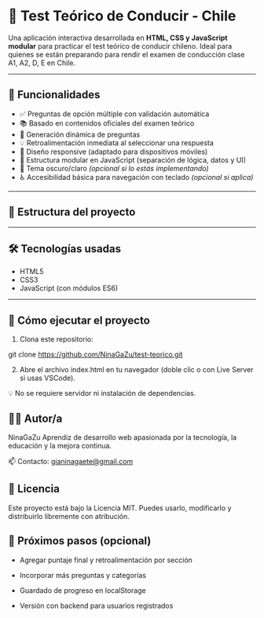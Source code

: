 
# 🚗 Test Teórico de Conducir - Chile

Una aplicación interactiva desarrollada en **HTML, CSS y JavaScript modular** para practicar el test teórico de conducir chileno. Ideal para quienes se están preparando para rendir el examen de conducción clase A1, A2, D, E en Chile.

---

## 🧠 Funcionalidades

- ✅ Preguntas de opción múltiple con validación automática
- 📚 Basado en contenidos oficiales del examen teórico
- 🔁 Generación dinámica de preguntas
- 💡 Retroalimentación inmediata al seleccionar una respuesta
- 📱 Diseño responsive (adaptado para dispositivos móviles)
- 🧩 Estructura modular en JavaScript (separación de lógica, datos y UI)
- 🌙 Tema oscuro/claro *(opcional si lo estás implementando)*
- ♿ Accesibilidad básica para navegación con teclado *(opcional si aplica)*

---

## 📁 Estructura del proyecto



---

## 🛠️ Tecnologías usadas

- HTML5
- CSS3
- JavaScript (con módulos ES6)

---

## 🚀 Cómo ejecutar el proyecto

1. Clona este repositorio:

git clone https://github.com/NinaGaZu/test-teorico.git

2. Abre el archivo index.html en tu navegador (doble clic o con Live Server si usas VSCode).

  💡 No se requiere servidor ni instalación de dependencias.

## 👩‍💻 Autor/a
NinaGaZu
Aprendiz de desarrollo web apasionada por la tecnología, la educación y la mejora continua.

📫 Contacto: gianinagaete@gmail.com


## 📄 Licencia
Este proyecto está bajo la Licencia MIT. Puedes usarlo, modificarlo y distribuirlo libremente con atribución.



## 🧭 Próximos pasos (opcional)
- Agregar puntaje final y retroalimentación por sección

- Incorporar más preguntas y categorías

- Guardado de progreso en localStorage

- Versión con backend para usuarios registrados

